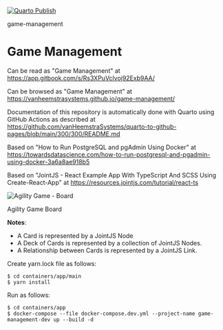 [![Quarto Publish](https://github.com/vanHeemstraSystems/game-management/actions/workflows/publish.yml/badge.svg)](https://github.com/vanHeemstraSystems/game-management/actions/workflows/publish.yml)

game-management
# Game Management

Can be read as "Game Management" at https://app.gitbook.com/s/Rs3XPuVclvoj92Exb9AA/

Can be browsed as "Game Management" at https://vanheemstrasystems.github.io/game-management/

Documentation of this repository is automatically done with Quarto using GitHub Actions as described at https://github.com/vanHeemstraSystems/quarto-to-github-pages/blob/main/300/300/README.md

Based on "How to Run PostgreSQL and pgAdmin Using Docker" at https://towardsdatascience.com/how-to-run-postgresql-and-pgadmin-using-docker-3a6a8ae918b5

Based on "JointJS - React Example App With TypeScript And SCSS Using Create-React-App" at https://resources.jointjs.com/tutorial/react-ts

![Agility Game - Board](https://github.com/vanHeemstraSystems/game-management/assets/1499433/fb898300-ec47-4f4c-8649-d14fe9c1e724)

Agility Game Board

**Notes**:

- A Card is represented by a JointJS Node
- A Deck of Cards is represented by a collection of JointJS Nodes.
- A Relationship between Cards is represented by a JointJS Link.

Create yarn.lock file as follows:

```
$ cd containers/app/main
$ yarn install
```

Run as follows:

```
$ cd containers/app
$ docker-compose --file docker-compose.dev.yml --project-name game-management-dev up --build -d
```
